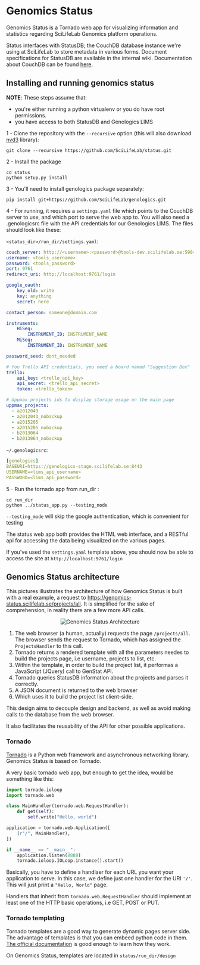 # Genomics Status

Genomics Status is a Tornado web app for visualizing information and statistics regarding SciLifeLab Genomics platform operations.

Status interfaces with StatusDB; the CouchDB database instance we're using at SciLifeLab to store metadata in 
various forms. Document specifications for StatusDB are available in the internal wiki. Documentation about CouchDB can be found [here](http://guide.couchdb.org/).

## Installing and running genomics status

**NOTE**: These steps assume that:
* you're either running a python virtualenv or you do have root permissions.
* you have access to both StatusDB and Genologics LIMS

1 - Clone the repository with the `--recursive` option (this will also download [nvd3](http://nvd3.org/) library):

```
git clone --recursive https://github.com/SciLifeLab/status.git
```

2 - Install the package

```
cd status
python setup.py install
```

3 - You'll need to install genologics package separately:

```
pip install git+https://github.com/SciLifeLab/genologics.git
```

4 - For running, it requires a `settings.yaml` file which points to the CouchDB server to use, and which port to
serve the web app to. You will also need a .genologicsrc file with the API credentials for our Genologics LIMS. The files should look like these:

`<status_dir>/run_dir/settings.yaml`:
```yaml
couch_server: http://<username>:<password>@tools-dev.scilifelab.se:5984
username: <tools_username>
password: <tools_password>
port: 9761
redirect_uri: http://localhost:9761/login

google_oauth:
    key_old: write
    key: anything
    secret: here

contact_person: someone@domain.com

instruments:
    HiSeq:
        INSTRUMENT_ID: INSTRUMENT_NAME
    MiSeq:
        INSTRUMENT_ID: INSTRUMENT_NAME

password_seed: dont_needed

# You Trello API credentials, you need a board named "Suggestion Box"
trello:
    api_key: <trello_api_key>
    api_secret: <trello_api_secret>
    token: <trello_token>

# Uppmax projects ids to display storage usage on the main page
uppmax_projects: 
  - a2012043
  - a2012043_nobackup
  - a2015205
  - a2015205_nobackup
  - b2013064
  - b2013064_nobackup
```

`~/.genologicsrc`:
```yaml
[genologics]
BASEURI=https://genologics-stage.scilifelab.se:8443
USERNAME=<lims_api_username>
PASSWORD=<lims_api_password>
```
5 - Run the tornado app from run_dir :
```
cd run_dir
python ../status_app.py --testing_mode
```

`--testing_mode` will skip the google authentication, which is convenient for testing

The status web app both provides the HTML web interface, and a RESTful api for accessing the data being
visualized on the various pages.

If you've used the `settings.yaml` template above, you should now be able to access the site at `http://localhost:9761/login`

## Genomics Status architecture

This pictures illustrates the architecture of how Genomics Status is built with a real example, a request to https://genomics-status.scilifelab.se/projects/all. It is simplified for the sake of comprehension, in reality there are a few more API calls.

<p align="center">
  <img src="https://raw.githubusercontent.com/guillermo-carrasco/status/master/doc/genomics_status.png"
       alt="Genomics Status Architecture"/>
</p>

1. The web browser (a human, actually) requests the page `/projects/all`. The browser sends the request to Tornado, which has assigned the `ProjectsHandler` to this call.
2. Tornado returns a rendered template with all the parameters needes to build the projects page, i.e username, projects to list, etc.
3. Within the template, in order to build the project list, it performas a JavaScript (JQuery) call to GenStat API.
4. Tornado queries StatusDB information about the projects and parses it correctly.
5. A JSON document is returned to the web browser
6. Which uses it to build the project list client-side.

This design aims to decouple design and backend, as well as avoid making calls to the database from the web browser. 

It also facilitates the reusability of the API for other possible applications.

### Tornado
[Tornado](http://www.tornadoweb.org/en/stable/) is a Python web framework and asynchronous networking library. Genomics Status is based on Tornado. 

A very basic tornado web app, but enough to get the idea, would be something like this: 

```python
import tornado.ioloop
import tornado.web

class MainHandler(tornado.web.RequestHandler):
    def get(self):
        self.write("Hello, world")

application = tornado.web.Application([
    (r"/", MainHandler),
])

if __name__ == "__main__":
    application.listen(8888)
    tornado.ioloop.IOLoop.instance().start()
```

Basically, you have to define a handlaer for each URL you want your application to serve. In this case, we define just one handler for the URI `'/'`. This will just print a `"Hello, World"` page.

Handlers that inherit from ```tornado.web.RequestHandler``` should implement at least one of the HTTP basic operations, i.e GET, POST or PUT. 

### Tornado templating
Tornado templates are a good way to generate dynamic pages server side. The advantage of templates is that you can embeed python code in them. [The official documentation](http://www.tornadoweb.org/en/stable/template.html) is good enough to learn how they work.

On Genomics Status, templates are located in `status/run_dir/design`

